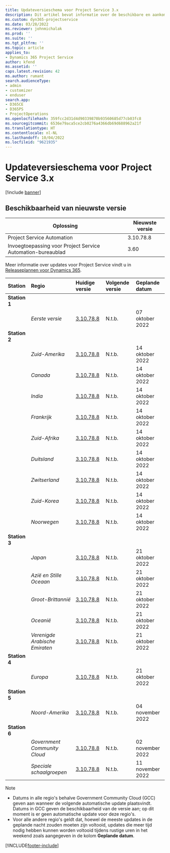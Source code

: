 ```yaml
---
title: Updateversieschema voor Project Service 3.x
description: Dit artikel bevat informatie over de beschikbare en aankomende versies van Dynamics 365 Project Service Automation.
ms.custom: dyn365-projectservice
ms.date: 03/28/2022
ms.reviewer: johnmichalak
ms.prod: ''
ms.suite: ''
ms.tgt_pltfrm: ''
ms.topic: article
applies_to:
- Dynamics 365 Project Service
author: kfend
ms.assetid: ''
caps.latest.revision: 42
ms.author: rumant
search.audienceType:
- admin
- customizer
- enduser
search.app:
- D365CE
- D365PS
- ProjectOperations
ms.openlocfilehash: 359fcc2d31d4d90339870b93560685d77cb03fc8
ms.sourcegitcommit: 6536e79aca5ce2cb0276a4366db69d688962a21f
ms.translationtype: HT
ms.contentlocale: nl-NL
ms.lasthandoff: 10/04/2022
ms.locfileid: "9621935"
---
```

# <a name="update-release-schedule-for-project-service-3x"></a>Updateversieschema voor Project Service 3.x

[!include [banner](../includes/psa-now-project-operations.md)]

## <a name="latest-version-availability"></a>Beschikbaarheid van nieuwste versie

| Oplossing  | Nieuwste versie |
|-------|----|
| Project Service Automation    | 3.10.78.8 |
| Invoegtoepassing voor Project Service Automation-bureaublad                | 3.60          |

Meer informatie over updates voor Project Service vindt u in [Releaseplannen voor Dynamics 365](/dynamics365/release-plans/). 

| Station  | Regio | Huidige versie | Volgende versie |  Geplande datum
| :---   | :---   | :---   | :---   |:---   |         
|<strong>Station 1</strong> | |  |  | |
| | <i>Eerste versie</i> | [3.10.78.8](whats-new-ur-47.md)| N.t.b. | 07 oktober 2022
|<strong>Station 2</strong> | |  |  | |
| | <i>Zuid-Amerika</i> | [3.10.78.8](whats-new-ur-47.md) | N.t.b. | 14 oktober 2022
| | <i>Canada</i> | [3.10.78.8](whats-new-ur-47.md) | N.t.b. | 14 oktober 2022
| | <i>India</i> | [3.10.78.8](whats-new-ur-47.md) | N.t.b. | 14 oktober 2022
| | <i>Frankrijk</i> | [3.10.78.8](whats-new-ur-47.md) | N.t.b. | 14 oktober 2022
| | <i>Zuid-Afrika</i> | [3.10.78.8](whats-new-ur-47.md) | N.t.b. | 14 oktober 2022
| | <i>Duitsland</i> | [3.10.78.8](whats-new-ur-47.md) | N.t.b. | 14 oktober 2022
| | <i>Zwitserland</i> | [3.10.78.8](whats-new-ur-47.md) | N.t.b. | 14 oktober 2022
| | <i>Zuid-Korea</i> | [3.10.78.8](whats-new-ur-47.md) | N.t.b. | 14 oktober 2022
| | <i>Noorwegen</i> | [3.10.78.8](whats-new-ur-47.md) | N.t.b. | 14 oktober 2022
|<strong>Station 3</strong> | |  |  | |
| | <i>Japan</i> | [3.10.78.8](whats-new-ur-47.md) | N.t.b. | 21 oktober 2022
| | <i>Azië en Stille Oceaan</i> | [3.10.78.8](whats-new-ur-47.md) | N.t.b. | 21 oktober 2022
| | <i>Groot-Brittannië</i> | [3.10.78.8](whats-new-ur-47.md) | N.t.b. | 21 oktober 2022
| | <i>Oceanië</i> | [3.10.78.8](whats-new-ur-47.md) | N.t.b. | 21 oktober 2022
| | <i>Verenigde Arabische Emiraten</i> | [3.10.78.8](whats-new-ur-47.md) | N.t.b. | 21 oktober 2022
|<strong>Station 4</strong> | |  |  | |
| | <i>Europa</i> | [3.10.78.8](whats-new-ur-47.md) | N.t.b. | 21 oktober 2022
|<strong>Station 5</strong> | |  |  | |
| | <i>Noord-Amerika</i> | [3.10.78.8](whats-new-ur-47.md) | N.t.b. | 04 november 2022
|<strong>Station 6</strong> | |  |  | |
| | <i>Government Community Cloud</i> | [3.10.78.8](whats-new-ur-47.md) | N.t.b. | 02 november 2022
| | <i>Speciale schaalgroepen</i> | [3.10.78.8](whats-new-ur-47.md) | N.t.b. | 11 november 2022




>[!Note]
> - Datums in alle regio's behalve Government Community Cloud (GCC) geven aan wanneer de volgende automatische update plaatsvindt. Datums in GCC geven de beschikbaarheid van de versie aan; op dit moment is er geen automatische update voor deze regio's.
> - Voor alle andere regio's geldt dat, hoewel de meeste updates in de geplande nacht zouden moeten zijn voltooid, updates die meer tijd nodig hebben kunnen worden voltooid tijdens rustige uren in het weekend zoals aangegeven in de kolom **Geplande datum**.


[!INCLUDE[footer-include](../includes/footer-banner.md)]

